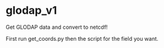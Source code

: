# glodap_v1

Get GLODAP data and convert to netcdf!

First run get_coords.py then the script for the field you want.
